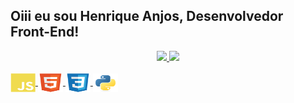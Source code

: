 <!---### Hi there 👋

**Henrique-Anjos/Henrique-Anjos** is a ✨ _special_ ✨ repository because its `README.md` (this file) appears on your GitHub profile.

Here are some ideas to get you started:

- 🔭 I’m currently working on ...
- 🌱 I’m currently learning ...
- 👯 I’m looking to collaborate on ...
- 🤔 I’m looking for help with ...
- 💬 Ask me about ...
- 📫 How to reach me: ...
- 😄 Pronouns: ...
- ⚡ Fun fact: ...
-->
## Oiii eu sou Henrique Anjos, Desenvolvedor Front-End!
<div align="center">
  <a href="https://github.com/henrique-anjos">
  <img height="180em" src="https://github-readme-stats.vercel.app/api?username=henrique-anjos&show_icons=true&theme=dracula&include_all_commits=true&count_private=true"/>
  <img height="180em" src="https://github-readme-stats.vercel.app/api/top-langs/?username=henrique-anjos&layout=compact&langs_count=7&theme=dracula"/>
</div>
<div style="display: inline_block"><br>
  <img align="center" alt="RICK-Js" height="30" width="40" src="https://raw.githubusercontent.com/devicons/devicon/master/icons/javascript/javascript-plain.svg">
  <img align="center" alt="RICK-HTML" height="30" width="40" src="https://raw.githubusercontent.com/devicons/devicon/master/icons/html5/html5-original.svg">
  <img align="center" alt="RICK-CSS" height="30" width="40" src="https://raw.githubusercontent.com/devicons/devicon/master/icons/css3/css3-original.svg">
  <img align="center" alt="RICK-Python" height="30" width="40" src="https://raw.githubusercontent.com/devicons/devicon/master/icons/python/python-original.svg">
</div>
